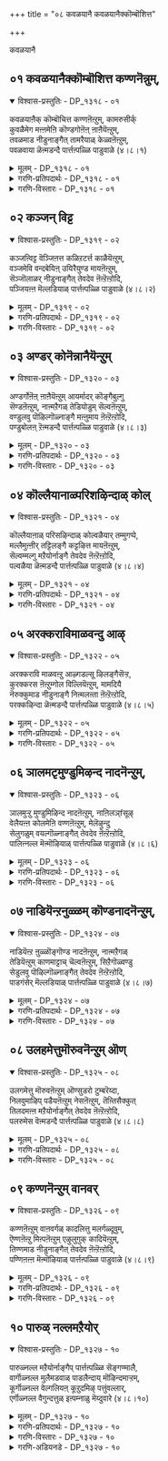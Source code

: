 +++
title = "०८ कवळयानै कवळयानैक्कॊम्बॊशित्त"

+++

कवळयानै

## ०१ कवळयानैक्कॊम्बॊशित्त कण्णनॆन्नुम्,

<details open><summary>विश्वास-प्रस्तुतिः - DP_१३१८ - ०१</summary>

कवळयाऩैक् कॊम्बॊचित्त कण्णऩॆऩ्ऱुम्, कामरुसीर्क्  
कुवळैमेग मऩ्ऩमेऩि कॊण्डगोऩॆऩ् ऩाऩैयॆऩ्ऱुम्,  
तवळमाड नीडुनाङ्गैत् तामरैयाळ् केळ्वऩॆऩ्ऱुम्,  
पवळवाया ळॆऩ्मडन्दै पार्त्तऩ्पळ्ळि पाडुवाळे (४।८।१)
</details>

<details><summary>मूलम् - DP_१३१८ - ०१</summary>

कवळयाऩैक् कॊम्बॊचित्त कण्णऩॆऩ्ऱुम्, कामरुसीर्क्  
कुवळैमेग मऩ्ऩमेऩि कॊण्डगोऩॆऩ् ऩाऩैयॆऩ्ऱुम्,  
तवळमाड नीडुनाङ्गैत् तामरैयाळ् केळ्वऩॆऩ्ऱुम्,  
पवळवाया ळॆऩ्मडन्दै पार्त्तऩ्पळ्ळि पाडुवाळे (४।८।१)
</details>

<details><summary>गरणि-प्रतिपदार्थः - DP_१३१८ - ०१</summary>

कवळयानै= कवळगळन्नुण्डु मदिसिद आनॆय, कॊम्बु = दन्तगळन्नु, ऒशित्त = मुरिदु हाकिद, कण्णनॆन्नुम् = कृष्ण ऎन्दू, कामरु शीर् = आशॆपडुवन्थ सॊबगन्नुळ्ळ, कुवळै मेहम् अन्न = कन्नैदिलॆय मत्तु कार्मुगिलिन हागॆ, मेनि कॊण्ड = देहकान्तियन्नुळ्ल, कोन् = स्वामि ऎन्दू, ऎन् आनै ऎन्ऱुम् = नन्नआनॆ ऎन्दू, तवळम् माडम् नीडु = बिळुपाद महडिमनॆगळिन्द उद्दनागि बॆळॆदिरुव, नाङ्गै = तिरुनाङ्गूरिन, तामरैयाळ् = श्रीदेविय, केळ्वन् ऎन्ऱुम् = प्रियतमनु \(पति\) ऎन्दू, पवळवायाळ् = हवळद तुटियन्नुळ्ळवळाद, ऎन् मडन्दै= नन्न मगळु, पार् त्तन् पळ्ळि = तिरुपार् त्तन् पळ्ळि क्षेत्रदल्लि, पाडुवाळे = हाडुत्तिरुवळल्ल\! 
</details>

<details><summary>गरणि-विस्तारः - DP_१३१८ - ०१</summary>

कवळगळन्नुण्डु मदिसिद आनॆय दन्तगळन्नु मुरिदु हाकिद कृष्ण ऎन्दू, आशॆपडुवन्थ सौन्दर्यवन्नुळ्ळ कन्नैदिलॆय हागॆ मत्तु कार्मुगिलिन हागॆ इरुव देहकान्तियन्नूळ्ळ स्वामि ऎन्दू, नन्न आनॆ ऎन्दू, बिळुपाद महडिमनॆगळिन्द उद्दनागि बॆळॆदिरुव तिरुनाङ्गूरिन श्रीदेविय पति ऎन्दू, हवळद तुटियन्नुळ्ळ नन्न मगळु तिरुप्पार् त्तन् पळ्ळि ऎम्ब क्षेत्रदल्लि हाडुत्तिरुवळल्ल\! 

भगवन्तनॊब्बने ’पुरुष’नॆन्दू, अवनन्नु आश्रयिसि अवनल्लि अनुरक्तरादवरॆल्लरू ’स्त्री’ ऎन्दू भाविसिकॊळ्ळुवुदु सहजवादद्दे. भक्तिय ऒन्दु हादिये अदु. ई तिरुमॊऴियल्लि तिरुमङ्गै आळ्वाररु तावु भगवन्तनल्लि तीव्रवागि आशॆपट्टिरुव ऎळॆय हरॆयद सुन्दरस्त्रीयॆन्दू, अवनन्नु सेरलु तमगॆ तवकवॆन्दू भाविसिकॊण्डिद्दारॆ. अदक्कॆ तक्कन्तॆये, तिरुनाङ्गूरिन तिरुप्पार् त्तन् पळ्ळि ऎम्ब क्षेत्रदल्लि नॆलसिरुव दिव्यसुन्दरमूर्तियन्नु बगॆबगॆयागि हाडिहॊगळुत्तारॆ. 

आ सुन्दर युवतिय तायियु तन्न मुद्दुमगळ मनोयातनॆयन्नु कुरितु हम्बलिसुवन्तॆ हेळिरुवुदु धाटि. तायि हेळुत्ताळॆ- नन्न मगळु हवळदन्तॆ चॆन्दुटिय ऎळॆय हरॆयद सुन्दरि. अवळु तिरुनाङ्गूरिन तिरुप्पार् त्तन् पळ्ळि क्षेत्रदल्लि तन्नप्रियतमनन्नु हुडुकुत्ता, अवनन्नु बगॆबगॆयागि वर्णिसुत्ता अलॆदाडुत्तिद्दाळॆ. मगळु हेळुवुदन्नु केळि “कवळ कवळवागि आहारवन्नु कबळिसि, चॆन्नागि कॊब्बि बॆळॆद कुवलयापीडवॆम्ब मद्दानॆयन्नु ऎदुरिसि अदर दन्तगळन्नु मुरिदु कॊन्द महासमर्थनाद कृष्णा, कन्नैदिलॆहूविन बण्णदवने, कार्मुगिलिनन्तॆ आकर्षकवाद देहकान्तियुळ्ळवने, नन्न मुद्दिन आनॆये, परिशुभ्रवागि कङ्गॊळिसुव महडिमनॆगळिन्द कूडिरुव तिरुनाङ्गूरिनल्लि नॆलसिरुव लक्ष्मीपतिये ऎन्दु स्वामियन्नु कूगि करॆयुत्ता, प्रणयोन्मत्तळागि क्षेत्रदल्लि होगुत्तिरुवुदन्नु कण्डिरा?
</details>

## ०२ कञ्जन् विट्ट

<details open><summary>विश्वास-प्रस्तुतिः - DP_१३१९ - ०२</summary>

कञ्जऩ्विट्ट वॆञ्जिऩत्त कळिऱटर्त्त काळैयॆऩ्ऱुम्,  
वञ्जमेवि वन्दबेयिऩ् उयिरैयुण्ड मायऩॆऩ्ऱुम्,  
सॆञ्जॊलाळर् नीडुनाङ्गैत् तेवदेव ऩॆऩ्ऱॆऩ्ऱोदि,  
पञ्जियऩ्ऩ मॆल्लडियाळ् पार्त्तऩ्पळ्ळि पाडुवाळे (४।८।२)
</details>

<details><summary>मूलम् - DP_१३१९ - ०२</summary>

कञ्जऩ्विट्ट वॆञ्जिऩत्त कळिऱटर्त्त काळैयॆऩ्ऱुम्,  
वञ्जमेवि वन्दबेयिऩ् उयिरैयुण्ड मायऩॆऩ्ऱुम्,  
सॆञ्जॊलाळर् नीडुनाङ्गैत् तेवदेव ऩॆऩ्ऱॆऩ्ऱोदि,  
पञ्जियऩ्ऩ मॆल्लडियाळ् पार्त्तऩ्पळ्ळि पाडुवाळे (४।८।२)
</details>

<details><summary>गरणि-प्रतिपदार्थः - DP_१३१९ - ०२</summary>

कञ्जन् = कंसनु, विट्ट = नुग्गिसिद \(हुरिदुम्बिसिद\), वॆम् शिनत्त = कडुकोपद, कळिऱु = सलगनन्नु, अडर् त्त = अडगिसिद, काळै = वीरने, ऎन्ऱुम् = ऎन्दू, वञ्जम् = वञ्चनॆयन्नु, मेवि = मेलिट्टुकॊण्डु, वन्द = बन्दवळाद, पेयिन् = राक्षसिय, उयिरै = प्राणवन्नु, उण्ड = उण्ड, मायन् ऎन्ऱुम् = अद्भुतकारिये ऎन्दू, शॆम् शॊलाळर् = सॊगसागि मातनाडुववरु, नीडु = बहुकालदिन्द वासिसुव, नाङ्गै = तिरुनाङ्गूरिन, देवदेवॆन्ऱु ऎन्ऱुम् = देवदेवने ऎन्दू, ओदि = हेळुत्ता, पञ्जि अन्न = हत्तियन्तॆ इरुव, मॆल् अडियाळ् = मृदुवाद पादगळुळ्ळवळु, पार् त्तन् पळ्ळि = तिरुप्पार् त्तन् पळ्ळि क्षेत्रदल्लि, पाडुवाळे = हाडुत्तिरुवळल्ल.
</details>

<details><summary>गरणि-विस्तारः - DP_१३१९ - ०२</summary>

कंसनु हुरिदुम्बिसिद कडुकोपद सलगवन्नु अडगिसिद वीरने, ऎन्दू, वञ्चनॆयन्नु मेलिट्टुकॊण्डु बन्द राक्षसिय प्राणवन्नुण्ड अद्भुतकारिये ऎन्दू, सॊगसागि मातनाडुववरु बहुकालदिन्द वासिसुव तिरुनाङ्गूरिन देवदेव ऎन्दू, हेळुत्ता, हत्तियन्तॆ इरुव कोमलपादगळवळु तिरुप्पार् त्तन् पळ्ळि क्षेत्रदल्लि हाडुत्तिरुवळल्ल. 

तायि हम्बलिसुत्तिद्दाळॆ- नन्न मगळु हत्तियष्टु कोमलवाद \(मृदुवाद\) पादगळन्नुळ्ळवळु. अवळीग तिरुप्पार् त्तन् पळ्ळि क्षेत्रदल्लि \(भगवन्तनन्नु\) तन्न प्राणवल्लभनन्नु कुरितु हाडिकॊण्डु होगुत्तिद्दाळल्ल. अवळु हाडुत्तिरुवुदेनु गॊत्ते?” कंसनु कडुकोपद सलगवॊन्दन्नु ऎन्दरॆ कुवलयापीडवन्नु हुरिदुम्बिसि मुन्नुग्गिसिदाग अदन्नु अडगिसिद महापराक्रमिये, वञ्चनॆयिन्द यशोदॆय रूपवन्ने तळॆदु बन्दु हसुळॆयाद कृष्णनिगॆ तन्न विषद मॊलॆयन्नूडिसि कॊल्ललु बन्द पूतनिय प्राणवन्ने हीरिकॊन्द अद्भुतकारिये, भगवद्विषयवागि सॊगसागि मातनाडुववराद वेदविद्वांसरु बहुकालदिन्द नॆलसिरुव तिरुनाङ्गूरिन देवदेवने”, ऎन्दु विधविधवागि भगवन्तन अद्भुतसाहसगळन्नू, आश्रित वात्सल्यवन्नू अपारकरुणॆयन्नू कुरितु हाडुत्तिद्दाळल्ल\!
</details>

## ०३ अण्डर् कोनॆन्नानैयॆन्ऱुम्

<details open><summary>विश्वास-प्रस्तुतिः - DP_१३२० - ०३</summary>

अण्डर्गोऩॆऩ् ऩाऩैयॆऩ्ऱुम् आयर्मादर् कॊङ्गैबुल्गु  
सॆण्डऩॆऩ्ऱुम्, नाऩ्मऱैगळ् तेडियोडुम् सॆल्वऩॆऩ्ऱुम्,  
वण्डुलवु पॊऴिल्गॊळ्नाङ्गै मऩ्ऩुमाय ऩॆऩ्ऱॆऩ्ऱोदि,  
पण्डुबोलऩ् ऱॆऩ्मडन्दै पार्त्तऩ्पळ्ळि पाडुवाळे (४।८।३)
</details>

<details><summary>मूलम् - DP_१३२० - ०३</summary>

अण्डर्गोऩॆऩ् ऩाऩैयॆऩ्ऱुम् आयर्मादर् कॊङ्गैबुल्गु  
सॆण्डऩॆऩ्ऱुम्, नाऩ्मऱैगळ् तेडियोडुम् सॆल्वऩॆऩ्ऱुम्,  
वण्डुलवु पॊऴिल्गॊळ्नाङ्गै मऩ्ऩुमाय ऩॆऩ्ऱॆऩ्ऱोदि,  
पण्डुबोलऩ् ऱॆऩ्मडन्दै पार्त्तऩ्पळ्ळि पाडुवाळे (४।८।३)
</details>

<details><summary>गरणि-प्रतिपदार्थः - DP_१३२० - ०३</summary>

अण्डर् कोन् = इडिय ब्रह्माण्डदल्लि वासिसुव ब्रह्मनिन्द इरुवॆयवरॆगॆ इरुव ऎल्ल जीवकोटिगू नायकनॆन्दू, ऎन् आनै = नन्न आनॆये ऎन्दू, आयर् मादर् = गोपिगळ, कॊङ्गै= मॊलॆगळन्नु, पुल् हु = आलिङ्गिसुव, शॆण्डन् = स्वभावदवनु, ऎन्ऱुम् = ऎन्दू, नान् मऱैहळ् म् = ओडुव, शॆल्वन् = परमसुन्दर, ऎन्ऱुम् = ऎन्दू, वण्डु = दुम्बिगळु, उलवु = सञ्चरिसुव \(सुळिदाडुत्तिरुव\), पॊऴिल् कॊळ् = तोपुगळन्नुळ्ळ, नाङ्गै = तिरुनाङ्गूरिनल्लि, मन्नु = नॆलसिरुव, मायन् = मायनु, ऎन्ऱु ऎन्ऱु = ऎन्दु बगॆबगॆयागि, ओदि= हेळुत्ता \(हॊगळुत्ता\), पण्डु पोल् = हिन्दिन हागॆ, अन्ऱु= अल्ल, ऎन् मडन्दै = नन्न मगळु, पार् त्तन् पळ्ळि= तिरुप्पार् त्तन् पळ्ळि क्षेत्रदल्लि, पाडुवाळे = हाडुत्तिरुवळल्ल. 
</details>

<details><summary>गरणि-विस्तारः - DP_१३२० - ०३</summary>

नन्न मगळु हिन्दिन हागल्ल. अवळीग ब्रह्माण्डनायकने ऎन्दू, नन्न आनॆये ऎन्दू, गोपियर मॊलॆगळन्नु आलिङ्गिसुव स्वभावदवने ऎन्दू, नाल्कु वेदगळु हुडुकुत्ता ओडुव, परमसुन्दरने ऎन्दू, दुम्बिगळु सुळिदाडुत्तिरुव तोपुगळुळ्ळ तिरुनाङ्गूरिनल्लि नॆलसिरुव मायने ऎन्दू बगॆबगॆयागि हेळुत्ता \(हॊगळुत्ता\), तिरुप्पार् त्तन् पळ्ळि क्षेत्रदल्लि हाडुत्तिरुवळल्ल\! 

तायि हम्बलिसुत्ताळॆ- नन्न मगळु हिन्दिन हागिल्ल. हॆण्णुमक्कळिगॆ सहजवाद आटपाटगळल्लि तॊडगुवुदिल्ल. ईग अवळ नडतॆये बदलायिसि होगिदॆ. अवळु प्रेमोन्मत्तळागिद्दाळॆ. तन्न प्रियतमनन्नु कुरितु बगॆबगॆयागि हॊगळिहाडुत्ता सञ्चरिसुवुदे अवळ दिनचरियागि होगिदॆ. अवळु हेळुवुदादरू एनु गॊत्ते? “चतुर्मुख ब्रह्मनिम्द हिडिदु सूक्ष्मजीवियवरॆगॆ इडिय ब्रह्माण्डदल्लिरुव ऎल्ल वस्तुगळन्नू कापाडतक्कवने, नन्न मुद्दिन आनॆयन्तॆ अद्भुतनू महापराक्रमियू आदवने, गोपस्त्रीयरल्लि मनोविकारवन्नुण्टुमाडि अवरु निन्नन्नु बरसॆळॆदु ऎदॆगप्पिकॊळ्ळुवन्तॆ माडुव महदाकर्षक स्वभावदवने, नाल्कु वेदगळ ज्ञानपूर्णवाद विवरणॆगॆ नीनु ऎटुकदन्तॆ, अवुगळु निन्नन्नु हुडुकिकॊण्डु होगुवष्टू अवुगळिन्द नीनु नुसुळि दूरदूरक्कॆ सरिदु ओडुववने, रूपगुणस्वभावगळल्लि परमसुन्दरने, प्रकृतिरम्यवाद तिरुनाङ्गूरिनल्लि नॆलसिरुव अद्भुतसाहसियू आश्चर्यकारियू आगिरुववने” ऎन्दु तन्न नल्लनन्नु करॆदुकूगुत्ता, अवन गुणगानमाडुत्ता, यार परिवॆयू इल्लदन्तॆ तिरुप्पार् त्तन् पळ्ळि क्षेत्रदल्लि नडॆदुहोगुत्तिद्दाळल्ल\!
</details>

## ०४ कॊल्लैयानाळ्परिशऴिन्दाळ् कोल्

<details open><summary>विश्वास-प्रस्तुतिः - DP_१३२१ - ०४</summary>

कॊल्लैयाऩाळ् परिसऴिन्दाळ् कोल्वळैयार् तम्मुगप्पे,  
मल्लैमुऩ्ऩीर् तट्टिलङ्गै कट्टऴित्त मायऩॆऩ्ऱुम्,  
सॆल्वम्मल्गु मऱैयोर्नाङ्गै तेवदेव ऩॆऩ्ऱॆऩ्ऱोदि,  
पल्वळैया ळॆऩ्मडन्दै पार्त्तऩ्पळ्ळि पाडुवाळे (४।८।४)
</details>

<details><summary>मूलम् - DP_१३२१ - ०४</summary>

कॊल्लैयाऩाळ् परिसऴिन्दाळ् कोल्वळैयार् तम्मुगप्पे,  
मल्लैमुऩ्ऩीर् तट्टिलङ्गै कट्टऴित्त मायऩॆऩ्ऱुम्,  
सॆल्वम्मल्गु मऱैयोर्नाङ्गै तेवदेव ऩॆऩ्ऱॆऩ्ऱोदि,  
पल्वळैया ळॆऩ्मडन्दै पार्त्तऩ्पळ्ळि पाडुवाळे (४।८।४)
</details>

<details><summary>गरणि-प्रतिपदार्थः - DP_१३२१ - ०४</summary>

कॊल्लै आनाळ् = \(बहिर्भूमियन्तॆ\) अङ्कॆ मीरिद्वळादळु, परिशुअऴिन्दाळ् = स्त्रीसहजवाद मर्यादॆयन्नु बिट्टुकॊट्टळु \(कळॆदुकॊण्डळू\), कोल् वळैयार् तम् = अन्दवाद बळॆगळु धरिसिदवर \(बळॆतॊट्टवर\), मुहप्पे = ऎदुरिगे, मल्लै = विस्तारवाद, मुन्नीर् = कडलन्नु, तट्टि = अळॆदु, इलङ्गै = लङ्कापुरियन्नु, कट्टळित्त = ध्वंसमाडिद, मायने ऎन्ऱुम् = मायने \(अद्भुतकारिये\) ऎन्दू, शॆल्वम् = सम्पत्तु, मल् हु = तुम्बिरुव, मऱैयोर् = वेदविद्वांसर, नाङ्गै = तिरुनाङ्गूरिन, तेव देवन् ऎन्ऱु = देवदेवने ऎन्दु, ऎन्ऱु = बगॆबगॆयागि, ओदि = हेळुत्ता, पल् वळैयाळ् = हलवु बळॆगळन्नु तॊट्टिरुववळाद, ऎन्मडन्दै = नन्न मगळु, पार् त्तन् पळ्ळि = तिरुप्पार् त्तन् पळ्ळि क्षेत्रदल्लि, पाडुवाळे = हाडुत्तिरुवळल्ल.
</details>

<details><summary>गरणि-विस्तारः - DP_१३२१ - ०४</summary>

\(बहिर्भूमियन्तॆ\) अङ्कॆमीरिदवळाडळु. स्त्रीसहजवाद मर्यादॆयन्नु कळॆदुकॊण्डिद्दाळॆ. अन्दवाद बळॆगळन्नु धरिसिदवर ऎदुरिगे विस्तारवाद कडलन्नु अळॆदु लङ्कापट्टणवन्नु ध्वंसगॊळिसिद अद्भुतकारिये ऎन्दू सम्पत्तु तुम्बिरुव वेदविद्वांसर तिरुनाङ्गूरिन देवदेवने ऎन्दू, बगॆबगॆयागि हेळुत्ता हलवारु बळॆगळन्नु तॊट्टिरुव नन्न मगळु तिरुपार् त्तन् पळ्ळि क्षेत्रदल्लि हाडुत्तिरुवळल्ल\! 

तायि हम्बलिसुत्ताळॆ- नन्न मगळु ईग स्त्रीसहाज्वाद शिस्तन्नू, मर्यादॆयन्नू कळॆदुकॊण्डु बिट्टिद्दाळॆ. याव बगॆय अड्डि आतङ्कगळिल्लद हागॆये नडॆदुकॊळ्ळुत्तिद्दाळॆ. अन्दवाद बण्णबण्णद बळॆगळन्नु तॊट्टिरुव इतर हॆङ्गसर ऎदुरल्लिये, तन्न मन बन्दन्तॆ, तन्नप्रियतमनन्नु कुरितु बगॆबगॆयागि हॊगळिहाडुत्तिद्दाळल्ल\! अवळ मुङ्गै तुम्ब बळॆगळिवॆ. अवळु हेळुत्तिरुवुदादरू एनु गॊट्टे?” विस्तारवाद कडलिगॆ सेतुवॆयन्नु कट्टि, लङ्कॆगॆ धाळियिट्टु, अदन्नु निर्नाममाडिद अद्भुतकारिये, भक्ति, ज्ञान, वैराग्यगळॆम्ब सम्पत्तन्नुळ्ळ वेदविद्वांसरिन्द सेवॆयन्नु कैगॊळ्ळुव तिरुनाङ्गूरिनल्लि नॆलसिरुव देवदेवने” ऎन्दु मुन्तागि, तन्न नल्लनन्नु उच्चस्वरदिन्द कूगि करॆयुत्ता, अवन गुणगान माडुत्ता, तिरुप्पार् त्तन् पळ्ळि क्षेत्रदल्लि नडॆदु होगुत्तिद्दाळल्ल\! 

सामान्यमनुष्यन नडवळिकॆगू भक्तिय अतिरेकदिन्द उन्मत्तनादवन नडवळिकॆगू बहळ व्यत्यास. भक्तनिगॆ बेकादद्दॆल्ल भगवन्तनॊब्बने. अवनन्नु सेरबेकादद्दे गुरि. अदन्नु साधिसिकॊळ्ळलु अवनिगॆभयवू इल्ल; लज्जॆयू इल्ल, यावयाव उपायगळु मनदल्लि मूडि बरुवुवो अवुगळन्नॆल्ला अवनु नडॆसिये नडॆसुवनु.
</details>

## ०५ अरक्कराविमाळवन्दु आऴ्

<details open><summary>विश्वास-प्रस्तुतिः - DP_१३२२ - ०५</summary>

अरक्करावि माळवऩ्ऱु आऴ्गडल्सू ऴिलङ्गैसॆऱ्ऱ,  
कुरक्करस ऩॆऩ्ऱुम्गोल विल्लियॆऩ्ऱुम्, मामदियै  
नॆरुक्कुमाड नीडुनाङ्गै निऩ्मलऩ्ता ऩॆऩ्ऱॆऩ्ऱोदि,  
परक्कऴिन्दा ळॆऩ्मडन्दै पार्त्तऩ्पळ्ळि पाडुवाळे (४।८।५)
</details>

<details><summary>मूलम् - DP_१३२२ - ०५</summary>

अरक्करावि माळवऩ्ऱु आऴ्गडल्सू ऴिलङ्गैसॆऱ्ऱ,  
कुरक्करस ऩॆऩ्ऱुम्गोल विल्लियॆऩ्ऱुम्, मामदियै  
नॆरुक्कुमाड नीडुनाङ्गै निऩ्मलऩ्ता ऩॆऩ्ऱॆऩ्ऱोदि,  
परक्कऴिन्दा ळॆऩ्मडन्दै पार्त्तऩ्पळ्ळि पाडुवाळे (४।८।५)
</details>

<details><summary>गरणि-प्रतिपदार्थः - DP_१३२२ - ०५</summary>

अरक्कर् = राक्षसर, आवि = प्राणगळु, माळ = मडियुवन्तॆ, वन्दु= अवतरिसि, आऴ् कडल् = आळवाद कडलिनिन्द, शूळ् = सुत्तुवरिदिरुव, इलङ्गै = लङ्कापट्टणवन्नु, शॆट्र = नाशपडिसिद, कुरक्कू = वाननर, अरशन् ऎन्ऱुम् = अरसने ऎन्दू, कोलम् = सुन्दरवाद, विल्लि ऎन्ऱुम् = बिल्लुगारने ऎन्दू, मामदियै = अन्दवाद चन्द्रनन्नु, नॆरुक्कूम् = तडॆगट्टुव, माडम् = महडिमनॆगळु, नीडु = ऎत्तरवागि निन्तिरुव, नाङ्गै = तिरुनाङ्गूरिन, निन् मलन् ऎन्ऱुम् = निर्मलने ऎन्दू, ऎन्ऱु ओदि = बगॆबगॆयागि हेळुत्ता, परक्कळिन्दाळ् = अपवादक्कॆ \(अवहेळनक्कॆ\) ऒळगादवळु, ऎन्मडन्दै = नन्न मगळु, पार् त्तन् पळ्ळि= तिरुपार् त्तन् पळ्ळि क्षेत्रदल्लि, पाडुवाळे = हाडुत्तिरुवळल्ल\! 
</details>

<details><summary>गरणि-विस्तारः - DP_१३२२ - ०५</summary>

राक्षसर प्राणगळु मडियुवन्तॆ अवतरिसि, आळवाद कडलिनिन्द सुत्तुवरिदिरुव लङ्कॆयन्नु नाशपडिसिद वानरर अरसने ऎन्दू, सुन्दरवाद बिल्लुगारने ऎन्दू, अन्दवाद चन्द्रनन्नु तडॆगट्टुवन्थ महडि मनॆगळु ऎत्तरवागि निन्तिरुव तिरुनाङ्गूरिन निर्मलने ऎन्दू, बगॆबगॆयागि हेळुत्ता अवहेळनक्कॆ ऒळगागि, नन्न मगळु तिरुप्पार् त्तन् पळ्ळिक्षेत्रदल्लि हाडुत्तिरुवळल्ल\! 

तायि हम्बलिसुत्ताळॆ- नन्न मगळु, तन्न मनबन्दन्तॆ, तन्न प्रियतमन गुणगानवन्नु बगॆबगॆयागि माडुत्ता तिरुप्पार् त्तन् पळ्ळि क्षेत्रदल्लि उन्मत्तळन्तॆ अलॆदाडुत्ता वृथा अवहेळनक्कॆ गुरियागिबिट्टळल्ल. अवळु हेळुवुदादरू एनु गॊत्ते? – “राक्षसर कुलवन्ने निर्मूलगॊळिसुवुदक्कागि अवतरिसि, आळवाद कडलिनिन्द सुत्तुवरिदिरुव लङ्कापट्टणवन्नु हाळुमाडिद वानरर अरसने, अप्रतिमनाद बिल्लुगारने, सुन्दरवाड चन्द्रनन्नु आकाशदल्लि तडॆगट्टुवन्तॆ बहळ ऎत्तरवागि बॆळॆदु निन्तिरुव महडिमनॆगळुळ्ळ तिरुनाङ्गूरिनल्लि नॆलसिरुव निर्मलने” ऎन्दु बगॆबगॆयागि गुणगानमाडुत्ता, नडॆदु बरुत्तिरुवळल्ल\!
</details>

## ०६ ञालमटृमुण्डुमिऴन्द नादनॆन्ऱुम्,

<details open><summary>विश्वास-प्रस्तुतिः - DP_१३२३ - ०६</summary>

ञालमुऱ्ऱु मुण्डुमिऴिन्द नादऩॆऩ्ऱुम्, नाऩिलञ्fसूऴ्  
वेलैयऩ्ऩ कोलमेऩि वण्णऩॆऩ्ऱुम्, मेलॆऴुन्दु  
सेलुगळुम् वयल्गॊळ्नाङ्गैत् तेवदेव ऩॆऩ्ऱॆऩ्ऱोदि,  
पालिऩ्नल्ल मॆऩ्मॊऴियाळ् पार्त्तऩ्पळ्ळि पाडुवाळे (४।८।६)
</details>

<details><summary>मूलम् - DP_१३२३ - ०६</summary>

ञालमुऱ्ऱु मुण्डुमिऴिन्द नादऩॆऩ्ऱुम्, नाऩिलञ्fसूऴ्  
वेलैयऩ्ऩ कोलमेऩि वण्णऩॆऩ्ऱुम्, मेलॆऴुन्दु  
सेलुगळुम् वयल्गॊळ्नाङ्गैत् तेवदेव ऩॆऩ्ऱॆऩ्ऱोदि,  
पालिऩ्नल्ल मॆऩ्मॊऴियाळ् पार्त्तऩ्पळ्ळि पाडुवाळे (४।८।६)
</details>

<details><summary>गरणि-प्रतिपदार्थः - DP_१३२३ - ०६</summary>

ञालम् मुट्रुम् = ब्रह्माण्ड्वन्नॆल्ला, उण्डु = कबळिसि, उमिऴ्न्द = उगुळिद, नाडन् ऎन्ऱुम् = स्वामि ऎन्दू, नानिलम् शूऱ् = भूमियन्नु सुत्तुवरिदिरुव, वेलै अन्न = कडलिन हागॆ, कोलम् = सुन्दरवाद, मेनि वण्णन् ऎन्ऱुम् = देहदबण्णवुळ्ळवनॆन्दू, मेल् ऎऴुन्दु = मेलक्कॆ ऎद्दु, शेल् = शेल्मीनुगलु, उहळुम् = उत्साहदिन्द मुन्नुग्गुव, वयल् कॊळ् = बयलु \(गद्दॆ\)गळन्नुळ्ळ, नाङ्गै = तिरुनाङ्गूरिन, तेव देवन् ऎन्ऱुम् = ऎन्दु हेळुत्ता, पालिन्= हालिगिन्त, नल्ल = मधुरवाद, मॆल् मॊऴियाळ् = मृदुवागि मातनाडुववळु, पार् त्तन् पळ्ळि = तिरुप्पार् त्तन् पळ्ळि क्षेत्रदल्लि, पाडुवाळे = हाडुत्तिरुवळल्ल\! 
</details>

<details><summary>गरणि-विस्तारः - DP_१३२३ - ०६</summary>

ब्रह्माण्डवन्ने उण्डु उगुळिद स्वामिये ऎन्दू, भूमियन्नु सुत्तुवरिदिरुव कडलिन हागॆ सुन्दरवाद देहद बण्णवुळ्ळवने ऎन्दू, शेल् मीनुगळु मेलक्कॆद्दु उत्साहदिन्द मुन्नुग्गुव गद्दॆबयलुगळुळ्ल तिरुनाङ्गूरिन देवदेवने ऎन्दू, बगॆबगॆयागि हेळुत्ता, हालिगिन्तलू मधुरवाद मृदुवागि मातनाडुववळु, तिरुप्पार् त्तन् पळ्ळि क्षेत्रदल्लि हाडुत्तिरुवळल्ल\! 

तायि हम्बलिसुत्ताळॆ- नन्न मगळु बहळ मृदुवागि मधुरवागि मातनाडुववळु. अवळ मातु हालिगिन्तलू शुद्धवागि, स्वच्छवागि, रुचियागि, सवियुवुदक्कॆ योग्यवागि इरुवुदु. तिरुनाङ्गूरिन तिरुप्पार् त्तन् पळ्ळि क्षेत्रदल्लि तन्न प्रियतमनाद भगवन्तनन्नु कुरितु बगॆबगॆयागि गुणगानमाडुत्ता नडॆदुबरुत्तिरुवळल्ल\! अवळु हेळुवुदादरू एनु गॊत्ते? “इडिय ब्रह्माण्डवन्ने उण्डु, उगुळिद स्वामिये, कडलिन हागॆ देहकान्तियुळ्ळवने, तिरुनाङ्गूरिनल्लि नॆलसिरुव देवदेवने” ऎन्दु मुन्तागि भगवन्तनन्नु हॊगळि हेळुत्तिद्दाळल्ल. 

महाप्रळय बन्दाग भगवन्तनु तन्न सृष्टिये आद इडिय ब्रह्माण्डवन्नु ऒन्दॆ गुक्किगॆ कबळिसि, अदन्नु बीजरूपदल्लि तन्न हॊट्टॆयल्लि अडगिसि इट्टु कापाडुवनु. मत्तॆ, सृष्टि माडबेकॆम्ब सङ्कल्पबन्दाग, तानु अडगिसिट्टुकॊण्डिद्दन्ने मत्तॆ हॊरहाकि, मत्तॆ सुन्दरवाद सृष्टियन्नु माडुत्तानॆ. 

भगवन्तन मैबण्णवन्नु कडलिन बण्णक्कू, शुद्धवाद आकाशद बण्णक्कू, कार्मुगिलिन बण्णक्कू होलिसुवुदु ऒन्दु वैशिष्ट्य.
</details>

## ०७ नाडियॆन्ऱनुळ्ळम् कॊण्डनादनॆन्ऱुम्,

<details open><summary>विश्वास-प्रस्तुतिः - DP_१३२४ - ०७</summary>

नाडियॆऩ्ऱ ऩुळ्ळॊङ्गॊण्ड नादऩॆऩ्ऱुम्, नाऩ्मऱैगळ्  
तेडियॆऩ्ऱुम् काणमाट्टाच् चॆल्वऩॆऩ्ऱुम्, सिऱैगॊळ्वण्डु  
सेडुलवु पॊऴिल्गॊळ्नाङ्गैत् तेवदेव ऩॆऩ्ऱॆऩ्ऱोदि,  
पाडगंसेर् मॆल्लडियाळ् पार्त्तऩ्पळ्ळि पाडुवाळे (४।८।७)
</details>

<details><summary>मूलम् - DP_१३२४ - ०७</summary>

नाडियॆऩ्ऱ ऩुळ्ळॊङ्गॊण्ड नादऩॆऩ्ऱुम्, नाऩ्मऱैगळ्  
तेडियॆऩ्ऱुम् काणमाट्टाच् चॆल्वऩॆऩ्ऱुम्, सिऱैगॊळ्वण्डु  
सेडुलवु पॊऴिल्गॊळ्नाङ्गैत् तेवदेव ऩॆऩ्ऱॆऩ्ऱोदि,  
पाडगंसेर् मॆल्लडियाळ् पार्त्तऩ्पळ्ळि पाडुवाळे (४।८।७)
</details>

<details><summary>गरणि-प्रतिपदार्थः - DP_१३२४ - ०७</summary>

नाडि = हुडुकिकॊण्डु बन्दु, ऎन् तन् = नन्न, उळ्ळम् = मनस्सन्नु, कॊण्ड = सूरॆगॊण्ड, नादन् = स्वामि, ऎन्ऱुम् = ऎन्दू, नाल् मऱैहळ् = नाल्कुवेदगळु, तेडि = हुडुकिदरू, ऎन्ऱुम् = ऎन्दिगू,काणमाट्टा = काणलारद, शॆल्वन् ऎन्ऱुम् = दिव्यसुन्दरनु ऎन्दू, शिरैकॊळ् = रॆक्कॆगळन्नुळ्ळ, वण्डु = दुम्बिगळु, शेडु = गुम्पुगुम्पागि, उलवु = सुळिदाडुव, पॊऴिल् कॊळ् = तोपुगळिन्द कूडिद, नाङ्गै= तिरुनाङ्गूरिन, तेवदेवन् ऎन्ऱु = देवदेवनु ऎन्दू, ऎन्ऱु ओडि = ऎन्दु हेळुत्ता, पाडकम् शेर् = काल्गॆज्जॆगळन्नु धरिसिरुव, मॆल् अडियाळ् = कोमल पादगळुळ्लवळु, पार् त्तन् पळ्ळि = तिरुप्पार् त्तन् पळ्ळि क्षेत्रदल्लि, पाडुवाळे = हाडुत्तिरुवळल्ल\! 
</details>

<details><summary>गरणि-विस्तारः - DP_१३२४ - ०७</summary>

हुडुकिकॊण्डु बन्दु नन्न मनस्सन्नु सूरॆगॊण्ड स्वामी ऎन्दू, नाल्कुवेदगळु हुडुकिदरू ऎन्दॆन्दिगू काणलारद दिव्यसुन्दरने ऎन्दू, रॆक्कॆगळुळ्ळ दुम्बिगळु गुम्पुगुम्पागि सुळिदाडुव तोपुगळिन्द कूडिद तिरुनाङ्गूरिन देवदेवने ऎन्दू ऎन्दु हेळुत्ता काल्गॆज्जॆगळन्नु धरिसिरुव कोमलपादगळुळ्ळवळु, तिरुप्पार् त्तन् पळ्ळि क्षेत्रदल्लि हाडुत्तिरुवळल्ल\! 

तायि हम्बलिसुत्ताळॆ- “नाल्कु वेदगळु भगवन्तनन्ने कुरितु बगॆबगॆयागि विवरिसि हेळिदरू सह, अवु तावे वर्णिसिद भगवन्तनन्नु ऎष्टु आळवागि हुडुकाडिदरू सह, अवनन्नु कण्डुकॊळ्ळुवुदु, साक्षात्कारिसिकॊळ्ळुवुदु, साध्यवल्ल \(सुलभवल्ल\)वॆन्दरू, आ भगवन्तने तानागि नन्नन्नु हुडुकिकॊण्डु बन्दनल्ल\! नन्न मनस्सन्नु सूरॆगॊण्डॆनल्ल\! मत्तु नन्न अन्तरङ्गदल्लि शाश्वतवागि नॆलसिरुवनल्ल\! अवन कृपॆ नन्न मेलॆ ऎष्टु अपारवादद्दु” दुम्बिगळु गुम्पुगुम्पागि सुळिदाडुत्तिरुव तिरुनाङ्गूरिन देवदेवनन्नु कुरितु काल्गॆज्जॆगळन्नु धरिसिरुव कोमल पादगळ नन्नमगळु तिरुप्पार् त्तन् पळ्ळि क्षेत्रदल्लि हाडुत्तिरुवळल्ल\!
</details>

## ०८ उलहमेत्तुमॊरुवनॆन्ऱुम् ऒण्

<details open><summary>विश्वास-प्रस्तुतिः - DP_१३२५ - ०८</summary>

उलगमेत्तु मॊरुवऩॆऩ्ऱुम् ऒण्सुडरो टुम्बरॆय्दा,  
निलवुमाऴिप् पडैयऩॆऩ्ऱुम् नेसऩॆऩ्ऱुम्, तॆऩ्तिसैक्कुत्  
तिलदमऩ्ऩ मऱैयोर्नाङ्गैत् तेवदेव ऩॆऩ्ऱॆऩ्ऱोदि,  
पलरुमेस वॆऩ्मडन्दै पार्त्तऩ्पळ्ळि पाडुवाळे (४।८।८)
</details>

<details><summary>मूलम् - DP_१३२५ - ०८</summary>

उलगमेत्तु मॊरुवऩॆऩ्ऱुम् ऒण्सुडरो टुम्बरॆय्दा,  
निलवुमाऴिप् पडैयऩॆऩ्ऱुम् नेसऩॆऩ्ऱुम्, तॆऩ्तिसैक्कुत्  
तिलदमऩ्ऩ मऱैयोर्नाङ्गैत् तेवदेव ऩॆऩ्ऱॆऩ्ऱोदि,  
पलरुमेस वॆऩ्मडन्दै पार्त्तऩ्पळ्ळि पाडुवाळे (४।८।८)
</details>

<details><summary>गरणि-प्रतिपदार्थः - DP_१३२५ - ०८</summary>

उलहम् एत्तुम् = लोकगळॆल्लवू स्तुतिसुव, ऒरुवन् ऎन्ऱुम् = ऒब्बनु ऎन्दू, ऒण् शुडरोडु = विलक्षणवाद तेजस्सन्नुळ्ळ सूर्यचन्द्ररू, उम्बर् = देवतॆगळू, ऎय् दा = समीपिसलागद, निलवुम् = प्रकाशवुळ्ळ, आऴि = चक्रायुधवन्नु, पडैयान् = आयुधवागि उळ्ळवनु, ऎन्ऱुम् = ऎन्दू, नेशन् ऎन्ऱुम् = \(भक्त\)वत्सलनु ऎन्दू, तॆन् दिशैक्कू = दक्षिणदिक्किगॆ, तिलदम् अन्न = तिलक प्रायराद \(तिलकद हागॆ इरुव\), मऱैयोर् = वेदविद्वांसरु, इरुव, नाङ्गै = तिरुनाङ्गूरिन, तेवदेवन् ऎन्ऱु ऎन्ऱु = देवदेवनु ऎन्दु बगॆबगॆयागि, ओदि = हेळुत्ता, पलरुम् = अनेकरु, एश = अपहास्यमाडुवन्तॆ, ऎन् मडन्दै = नन्न मगळु, पार् त्तन् पळ्ळि = तिरुप्पार् त्तन् पळि क्षेत्रदल्लि, पाडुवाळे = हाडुत्तिरुवळल्ल\! 
</details>

<details><summary>गरणि-विस्तारः - DP_१३२५ - ०८</summary>

लोकगळॆल्लवू स्तुतिसुव ऒब्बने ऎन्दू, विलक्षणवाद तेजस्सन्नुळ्ळ सूर्यचन्द्ररू, ऎल्ल देवतॆगळु समीपिसलागद प्रकाशवुळ्ळ चक्रायुधवन्नु आयुधवागि उळ्ळवने ऎन्दू, दक्षिणदिक्किगॆतिलकद हागॆ इरुव वेदविद्वांसरु वासिसुव तिरुनाङ्गूरिन देवदेवने ऎन्दू, बगॆबगॆयागि हेळुत्ता, अनेकरु अपहास्य माडुवन्तॆ, नन्न मगळु तिरुप्पार् त्तन् पळ्ळि क्षेत्रदल्लि हाडुत्तिरुवळल्ल\!

तायि हम्बलिसुत्ताळॆ- नन्न मगळु तन्न प्रियतमनाद भगवन्तनन्नु कुरितु बगॆबगॆयागि स्तुतिसुत्ता, तिरुनाङ्गूरिन तिरुप्पार् त्तन् पळ्ळि क्षेत्रदल्लि हाडुत्ता सुळिदाडुत्तिरुवळल्ल\! अवळ विचित्रवर्तनॆयिन्द अपहास्यक्कॆ गुरियागिद्दाळल्ल\! अवळु हाडुवुदादरू एनु गॊत्ते? “ऎल्ल लोकगळू स्तुतिसुव अद्वितीयनागिरुव देवने, सूर्यचन्द्ररिगिन्तलू विलक्षणवाद बहळ हॆच्चिन प्रकाशवन्नुळ्ळ चक्रायुधधारिये, दक्षिण दिक्किगॆ तिलक प्रायराद वेदविद्वांसरु बाळुव तिरुनाङ्गूरिन देवदेवने, ऎन्दु बगॆबगॆयागि भगवन्तनन्नु हॊगळिहाडुत्ताळॆ.
</details>

## ०९ कण्णनॆन्ऱुम् वानवर्

<details open><summary>विश्वास-प्रस्तुतिः - DP_१३२६ - ०९</summary>

कण्णऩॆऩ्ऱुम् वाऩवर्गळ् कादलित्तु मलर्गळ्दूवुम्,  
ऎण्णऩॆऩ्ऱु मिऩ्पऩॆऩ्ऱुम् एऴुलुगुक् कादियॆऩ्ऱुम्,  
तिण्णमाड नीडुनाङ्गैत् तेवदेव ऩॆऩ्ऱॆऩ्ऱोदि,  
पण्णिऩऩ्ऩ मॆऩ्मॊऴियाळ् पार्त्तऩ्पळ्ळि पाडुवाळे (४।८।९)
</details>

<details><summary>मूलम् - DP_१३२६ - ०९</summary>

कण्णऩॆऩ्ऱुम् वाऩवर्गळ् कादलित्तु मलर्गळ्दूवुम्,  
ऎण्णऩॆऩ्ऱु मिऩ्पऩॆऩ्ऱुम् एऴुलुगुक् कादियॆऩ्ऱुम्,  
तिण्णमाड नीडुनाङ्गैत् तेवदेव ऩॆऩ्ऱॆऩ्ऱोदि,  
पण्णिऩऩ्ऩ मॆऩ्मॊऴियाळ् पार्त्तऩ्पळ्ळि पाडुवाळे (४।८।९)
</details>

<details><summary>गरणि-प्रतिपदार्थः - DP_१३२६ - ०९</summary>

कण्णन् ऎन्ऱुम् = श्रीकृष्णने \(आकर्षकने\) ऎन्दू, वानवर् हळ् = देवतॆगळु, कादलित्तु = परमप्रेम\(भक्ति\)दिन्द, मलर् हळ् = हूगळन्नु, तूवुम् = ऎरचिसमर्पिसुव, ऎण्णन् = आशॆयन्नुण्टुमाडुववने = विरचि समर्पिसुव, ऎण्णन् = आशॆयन्नुण्टुमाडुववने, ऎन्ऱुम् = ऎन्दू, इन् बन् = आनन्दस्वरूपने, ऎन्ऱुम् = ऎन्दू, इन् बन् = आनन्दस्वरूपने, ऎन्ऱुम् = ऎन्दू, इन् बन् = आनन्दस्वरूपने, ऎन्ऱुम् = ऎन्दू, एऴ् उलहुक्कू आदि ऎन्ऱुम् = एळु लोकगळिगू आदि \(कारणने\) ये ऎन्दू तिण्णम् = दृढवाद, माडम् = महडिमनॆगळिन्द, नीडु = उन्नतवागिरुव, नाङ्गै = तिरुनाङ्गूरिन, तेवदेवन् ऎन्ऱुऎन्ऱु = देवदेवने ऎन्दु बगॆबगॆयागि, ओदि = हेळिकॊण्डु, पण्णिन् अन्न = मधुरवाद गानद हाघॆ, मॆल् मॊऴियाळ् = मृदुवागि मातनाडुववळु. पार् त्तन् पळ्ळि = तिरुप्पार् त्तन् पळ्ळि क्षेत्रदल्लि, पाडुवाळे = हाडुत्तिरुवळल्ल\! 
</details>

<details><summary>गरणि-विस्तारः - DP_१३२६ - ०९</summary>

आकर्षकने, श्रीकृष्णने, ऎन्दू, देवतॆगळु परमप्रेम \(भक्ति\)दिन्द हूगळन्नु ऎरचि समर्पिसुव आशॆयन्नुण्टुमाडुववने ऎन्दू, आनन्दस्वरूपने ऎन्दू, एळु लोकगळिगू आदिये \(कारणने\) ऎन्दू, दृढवाद महडि मनॆगळिन्द उन्नतवागिरुव तिरुनाङ्गूरिन देवदेवने ऎन्दू, बगॆबगॆयागि हेळिकॊण्डु, मधुरवाद गानद हागॆ मृदुवागि मातनाडुववळु तिरुप्पार् त्तन् पळ्ळि क्षेत्रदल्लि हाडुत्तिरुवळल्ल\! 

तायि हम्बलिसुत्ताळॆ- नन्न मगळु मातनाडिदळॆन्दरॆ, अदु मधुरवाद गानदन्तॆ बहळ इम्पागि, हितवागि इरुवुदु. तन्न कोमल स्वरदिन्द अवळु तिरुप्पार् त्तन् क्षेत्रदल्लि तन्न प्रियतमनाद भगवन्तनन्नु कुरितु बगॆबगॆयागि हाडुत्तिरुवळल्ल\! अवळु हेळुवुदादरू एनु गॊत्ते? “चित्ताकर्षकने, श्रीकृष्णने, देवतॆगळिन्द पूजॆगॊळ्ळुववने, एळु लोकगळिगू आदिकारणने, तिरुनाङ्गूरिनल्लि नॆलसिरुव देवदेवने” – हीगॆल्ला भगवन्तन गुणगान माडुत्त, बहळ इम्पाद मृदुस्वरदिन्द भगवन्तनन्ने तन्नल्लिगॆ आकर्षिसुत्तिरुवळो ऎम्बन्तॆ हाडुत्ता नडॆदु बरुत्तिरुवळल्ल\!
</details>

## १० पारुळ् नल्लमऱैयोर्

<details open><summary>विश्वास-प्रस्तुतिः - DP_१३२७ - १०</summary>

पारुळ्नल्ल मऱैयोर्नाङ्गैप् पार्त्तऩ्पळ्ळि सॆङ्गण्मालै,  
वार्गॊळ्नल्ल मुलैमडवाळ् पाडलैन्दाय् मॊऴिन्दमाऱ्ऱम्,  
कूर्गॊळ्नल्ल वेल्गलियऩ् कूऱुदमिऴ् पत्तुंवल्लार्,  
एर्गॊळ्नल्ल वैगुन्दत्तुळ् इऩ्पम्नाळु मॆय्दुवारे (४।८।१०)
</details>

<details><summary>मूलम् - DP_१३२७ - १०</summary>

पारुळ्नल्ल मऱैयोर्नाङ्गैप् पार्त्तऩ्पळ्ळि सॆङ्गण्मालै,  
वार्गॊळ्नल्ल मुलैमडवाळ् पाडलैन्दाय् मॊऴिन्दमाऱ्ऱम्,  
कूर्गॊळ्नल्ल वेल्गलियऩ् कूऱुदमिऴ् पत्तुंवल्लार्,  
एर्गॊळ्नल्ल वैगुन्दत्तुळ् इऩ्पम्नाळु मॆय्दुवारे (४।८।१०)
</details>

<details><summary>गरणि-प्रतिपदार्थः - DP_१३२७ - १०</summary>

पाऋळ् = भूमियल्लि, नल्ल = श्रेष्ठराद, मऱैयोर् = वेदपण्डितरु बाळुव, नाङ्गै = तिरुनाङ्गूरिन, पार् त्तन् पळ्ळि = तिरुप्पार् त्तन् पळ्ळियल्लि नॆलसिरुव, शॆम् कण् = कॆन्दावरॆयन्तॆ कण्णुगळुळ्ळ, मालै = सर्वेश्वरनन्नु कुरितु, वार् कॊळ् = कुप्पस बिगिसिरुव, नल्ल = अन्दवाद, मुलैमडवाळ् = मॊलॆगळुळ्लयुवतिय, पाडलै = हाडुगळन्नु, ताय् = तायियु, मॊऴिन्द = हेळिद, माट्रम् = मातुगळन्नु, कूर् कॊळ् = हरितवागिरुव, नल्ल = उत्तमवाद, वेल् = वेलायुधवन्नु धरिसिद, कलियन् = कलियनु \(तिरुमङ्गै आळ्वाररु\), कूऱु = हेळिद, तमिऴ् पत्तुम् = तमिळिन हत्तु पाशुरगळन्नू, वल्लार् = बल्लवरु, एर् कॊळ्न्दत्तुळ् = श्रीवैकुण्ठदल्लि \(परमपददल्लि\), इन् बम् = आनन्दवन्नु, नाळुम् = शाश्वतवागि, ऎय् दुवारे = पडॆयुववरे \(अनुभविसुववरे\) आगिरुत्तारॆ. 
</details>

<details><summary>गरणि-विस्तारः - DP_१३२७ - १०</summary>

भूमियल्लि श्रेष्ठराद वेदविद्वांसरु बाळुव तिरुनाङ्गूरिन तिरुप्पार् त्तन् पळ्ळि क्षेत्रदल्लि नॆलसिरुव कॆन्दावरॆयन्तॆ कण्णुगळुळ्ळ सर्वेश्वरनन्नु कुरितु कुप्पस बिगिसिरुव अन्दवाद मॊलॆगळ युवतिय हाडुगळन्नु तायियु हेळिद मातुगळन्नु हरितवागिरुव उत्तमवाद वेलायुधवन्नु धरिसिद कलियनु \(तिरुमङ्गै आळ्वाररु\) हेळिद तमिळिन हत्तुपाशुरगळन्नू बल्लवरु सॊबगु तुम्बिरुव गुणसम्पन्नवाद परमपददल्लि परमानन्दवन्नु शाश्वतवागि अनुभविसुववरे आगुत्तारॆ. 

मगळु सामान्यवाद मानव सहजवाद रीतियल्लि नडॆदुकॊळ्ळदॆ, तन्न वयस्सिगू यौवनक्कू तक्कन्तॆ नडॆनुडिगळन्नु अनुसरिसदॆ, चित्रविचित्रवागि नडॆदुकॊळ्ळुत्तिद्दाळल्ल. यारिगू सुलभसाध्यनल्लद भगवन्तनन्नु मनसार प्रेमिसि, अवनन्ने तन्न प्रियतमनन्नागि वरिसि, अवनन्नु कुरितु बगॆबगॆयागि, भूमिय मेलण परिवॆये इल्लदन्तॆ गुणगानमाडुत्ता नडॆदु होगुत्तिद्दाळल्ल. हत्तियन्तॆ मृदुवाद अवळ पादगळिगॆ ऎष्टु नोवागुवुदो\! कोमलवाद मत्तु बहळ इम्पाद स्वरदिन्द अवळु हाडुव वस्तुवू विषयवू विचित्रवागि तोरुवुदल्ल. हीगॆल्ला लज्जॆयिल्लदवळन्तॆ, उन्मत्तळन्तॆ अवळु हाडिकॊण्डु होगुवुदन्नु कण्डु जनरु नगुवरल्ल, हास्य माडुवरल्ल, निन्दिसुवरल्ल, तॆगळुवरल्ल\! हीगॆल्ला, अवळ तायियु तन्न मनस्सिन सङ्कटवन्नु हेळुत्ता, तन्न मगळन्नु कुरितु हलुबि हम्बलिसिद विषयवन्ने तिरुमङ्गै आळ्वाररु, तायिय मातुगळल्लिये, यथावत्तागि, शुद्धवाद तिळियाद तमिळुभाषॆयल्लि हत्तुपाशुरगळन्नु रचिसि हाडिद्दारॆ. 

आळ्वाररु हेळुत्तारॆ- ई हत्तु पाशुरगळन्नू यारु चॆन्नागि अरितुकॊळ्ळुत्तारो अवरु याव कष्टानुभवक्कू ऒळगागदॆ, नेरवागि परमपदवन्नु सेरुत्तारॆ. सदुणसम्पन्नरागि, अल्लि, शाश्वतवागि परमानन्दवन्नु अनुभविसुववरागुत्तारॆ. हीगिदॆ ई तिरुमॊऴिय फलश्रुति.
</details>

<details><summary>गरणि-अडियनडे - DP_१३२७ - १०</summary>

कवळम्, कञ्जन्, अण्डर्, कॊल्लै, अरक्कर्, ञालम्, नाडि, उलहम्, कण्णन्, पारुळ्, \(नुम्मै\). 
</details>
